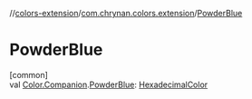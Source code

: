 //[colors-extension](../../index.md)/[com.chrynan.colors.extension](index.md)/[PowderBlue](-powder-blue.md)

# PowderBlue

[common]\
val [Color.Companion](../../../colors-core/colors-core/com.chrynan.colors/-color/-companion/index.md).[PowderBlue](-powder-blue.md): [HexadecimalColor](../../../colors-core/colors-core/com.chrynan.colors/-hexadecimal-color/index.md)
